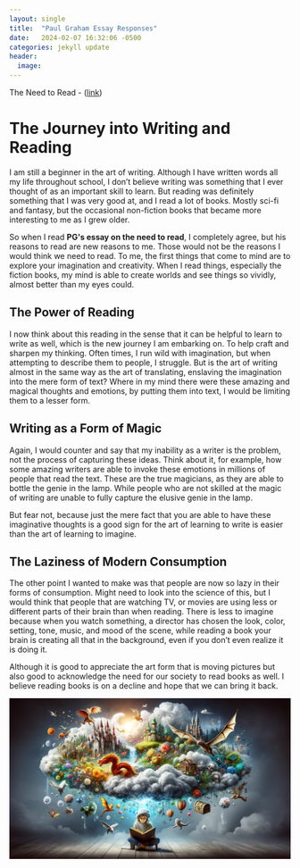 ```yaml
---
layout: single
title:  "Paul Graham Essay Responses"
date:   2024-02-07 16:32:06 -0500
categories: jekyll update
header:
  image: 
---
```


The Need to Read - ([link](https://paulgraham.com/read.html))


# The Journey into Writing and Reading

I am still a beginner in the art of writing. Although I have written words all my life throughout school, I don’t believe writing was something that I ever thought of as an important skill to learn. But reading was definitely something that I was very good at, and I read a lot of books. Mostly sci-fi and fantasy, but the occasional non-fiction books that became more interesting to me as I grew older.

So when I read **PG's essay on the need to read**, I completely agree, but his reasons to read are new reasons to me. Those would not be the reasons I would think we need to read. To me, the first things that come to mind are to explore your imagination and creativity. When I read things, especially the fiction books, my mind is able to create worlds and see things so vividly, almost better than my eyes could.

## The Power of Reading

I now think about this reading in the sense that it can be helpful to learn to write as well, which is the new journey I am embarking on. To help craft and sharpen my thinking. Often times, I run wild with imagination, but when attempting to describe them to people, I struggle. But is the art of writing almost in the same way as the art of translating, enslaving the imagination into the mere form of text? Where in my mind there were these amazing and magical thoughts and emotions, by putting them into text, I would be limiting them to a lesser form.

## Writing as a Form of Magic

Again, I would counter and say that my inability as a writer is the problem, not the process of capturing these ideas. Think about it, for example, how some amazing writers are able to invoke these emotions in millions of people that read the text. These are the true magicians, as they are able to bottle the genie in the lamp. While people who are not skilled at the magic of writing are unable to fully capture the elusive genie in the lamp.

But fear not, because just the mere fact that you are able to have these imaginative thoughts is a good sign for the art of learning to write is easier than the art of learning to imagine.

## The Laziness of Modern Consumption

The other point I wanted to make was that people are now so lazy in their forms of consumption. Might need to look into the science of this, but I would think that people that are watching TV, or movies are using less or different parts of their brain than when reading. There is less to imagine because when you watch something, a director has chosen the look, color, setting, tone, music, and mood of the scene, while reading a book your brain is creating all that in the background, even if you don’t even realize it is doing it.

Although it is good to appreciate the art form that is moving pictures but also good to acknowledge the need for our society to read books as well. I believe reading books is on a decline and hope that we can bring it back.

![Renaissance Man Illustration](/assets/images/need_to_read_img.png)


